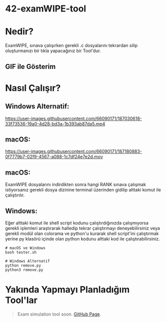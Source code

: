 # 42-examWIPE-tool

# Nedir?

ExamWIPE, sınava çalışırken gerekli .c dosyalarını tekrardan silip oluşturmanızı bir tıkla yapacağınız bir Tool'dur.

## GIF ile Gösterim

# Nasıl Çalışır?
## Windows Alternatif:
https://user-images.githubusercontent.com/66090171/187030618-33f73536-19a0-4d28-bd3a-1b393ab87da5.mp4

## macOS:
https://user-images.githubusercontent.com/66090171/187180883-0f7779b7-02f9-4567-a088-1c7df24e7e2d.mov

## macOS:
ExamWIPE dosyalarını indirdikten sonra hangi RANK sınava çalışmak istiyorsanız gerekli dosya dizinine terminal üzerinden gidilip alttaki komut ile çalıştırılır.

## Windows:
Eğer alttaki komut ile shell script kodunu çalıştırdığınızda çalışmıyorsa gerekli işlemleri araştırarak halledip tekrar çalıştırmayı deneyebilirsiniz veya gerekli modül olan colorama ve python'u kurarak shell script'ini çalıştırmak yerine py klasörü içinde olan python kodunu alttaki kod ile çalıştırabilirsiniz.

```
# macOS ve Windows
bash tester.sh

# Windows Alternatif
python remove.py
python3 remove.py
```

# Yakında Yapmayı Planladığım Tool'lar

> Exam simulation tool soon. [GitHub Page](https://github.com/fleizean/examWIPESHELL).
